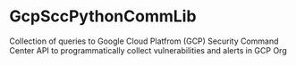 # GcpSccPythonCommLib
Collection of queries to Google Cloud Platfrom (GCP) Security Command Center API to programmatically collect vulnerabilities and alerts in GCP Org
